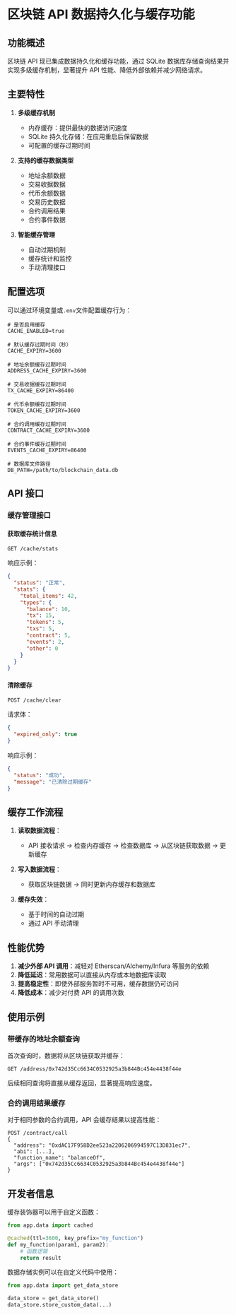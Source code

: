 # 区块链 API 数据持久化与缓存功能

## 功能概述

区块链 API 现已集成数据持久化和缓存功能，通过 SQLite 数据库存储查询结果并实现多级缓存机制，显著提升 API 性能、降低外部依赖并减少网络请求。

## 主要特性

1. **多级缓存机制**

   - 内存缓存：提供最快的数据访问速度
   - SQLite 持久化存储：在应用重启后保留数据
   - 可配置的缓存过期时间

2. **支持的缓存数据类型**

   - 地址余额数据
   - 交易收据数据
   - 代币余额数据
   - 交易历史数据
   - 合约调用结果
   - 合约事件数据

3. **智能缓存管理**
   - 自动过期机制
   - 缓存统计和监控
   - 手动清理接口

## 配置选项

可以通过环境变量或`.env`文件配置缓存行为：

```
# 是否启用缓存
CACHE_ENABLED=true

# 默认缓存过期时间（秒）
CACHE_EXPIRY=3600

# 地址余额缓存过期时间
ADDRESS_CACHE_EXPIRY=3600

# 交易收据缓存过期时间
TX_CACHE_EXPIRY=86400

# 代币余额缓存过期时间
TOKEN_CACHE_EXPIRY=3600

# 合约调用缓存过期时间
CONTRACT_CACHE_EXPIRY=3600

# 合约事件缓存过期时间
EVENTS_CACHE_EXPIRY=86400

# 数据库文件路径
DB_PATH=/path/to/blockchain_data.db
```

## API 接口

### 缓存管理接口

#### 获取缓存统计信息

```
GET /cache/stats
```

响应示例：

```json
{
  "status": "正常",
  "stats": {
    "total_items": 42,
    "types": {
      "balance": 10,
      "tx": 15,
      "tokens": 5,
      "txs": 5,
      "contract": 5,
      "events": 2,
      "other": 0
    }
  }
}
```

#### 清除缓存

```
POST /cache/clear
```

请求体：

```json
{
  "expired_only": true
}
```

响应示例：

```json
{
  "status": "成功",
  "message": "已清除过期缓存"
}
```

## 缓存工作流程

1. **读取数据流程**：

   - API 接收请求 → 检查内存缓存 → 检查数据库 → 从区块链获取数据 → 更新缓存

2. **写入数据流程**：

   - 获取区块链数据 → 同时更新内存缓存和数据库

3. **缓存失效**：
   - 基于时间的自动过期
   - 通过 API 手动清理

## 性能优势

1. **减少外部 API 调用**：减轻对 Etherscan/Alchemy/Infura 等服务的依赖
2. **降低延迟**：常用数据可以直接从内存或本地数据库读取
3. **提高稳定性**：即使外部服务暂时不可用，缓存数据仍可访问
4. **降低成本**：减少对付费 API 的调用次数

## 使用示例

### 带缓存的地址余额查询

首次查询时，数据将从区块链获取并缓存：

```
GET /address/0x742d35Cc6634C0532925a3b844Bc454e4438f44e
```

后续相同查询将直接从缓存返回，显著提高响应速度。

### 合约调用结果缓存

对于相同参数的合约调用，API 会缓存结果以提高性能：

```
POST /contract/call
{
  "address": "0xdAC17F958D2ee523a2206206994597C13D831ec7",
  "abi": [...],
  "function_name": "balanceOf",
  "args": ["0x742d35Cc6634C0532925a3b844Bc454e4438f44e"]
}
```

## 开发者信息

缓存装饰器可以用于自定义函数：

```python
from app.data import cached

@cached(ttl=3600, key_prefix="my_function")
def my_function(param1, param2):
    # 函数逻辑
    return result
```

数据存储实例可以在自定义代码中使用：

```python
from app.data import get_data_store

data_store = get_data_store()
data_store.store_custom_data(...)
```
